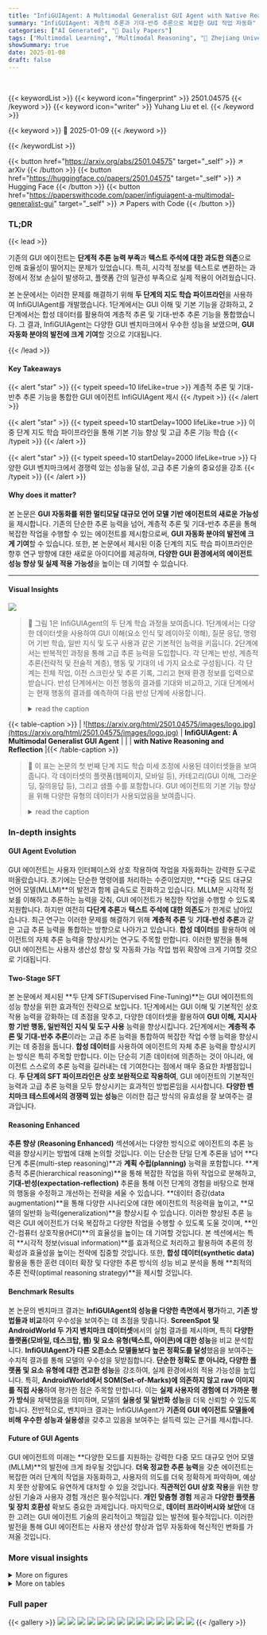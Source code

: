 ```yaml
---
title: "InfiGUIAgent: A Multimodal Generalist GUI Agent with Native Reasoning and Reflection"
summary: "InfiGUIAgent: 계층적 추론과 기대-반추 추론으로 복잡한 GUI 작업 자동화"
categories: ["AI Generated", "🤗 Daily Papers"]
tags: ["Multimodal Learning", "Multimodal Reasoning", "🏢 Zhejiang University",]
showSummary: true
date: 2025-01-08
draft: false
---
```


<br>

{{< keywordList >}}
{{< keyword icon="fingerprint" >}} 2501.04575 {{< /keyword >}}
{{< keyword icon="writer" >}} Yuhang Liu et el. {{< /keyword >}}
 
{{< keyword >}} 🤗 2025-01-09 {{< /keyword >}}
 
{{< /keywordList >}}

{{< button href="https://arxiv.org/abs/2501.04575" target="_self" >}}
↗ arXiv
{{< /button >}}
{{< button href="https://huggingface.co/papers/2501.04575" target="_self" >}}
↗ Hugging Face
{{< /button >}}
{{< button href="https://paperswithcode.com/paper/infiguiagent-a-multimodal-generalist-gui" target="_self" >}}
↗ Papers with Code
{{< /button >}}




### TL;DR


{{< lead >}}

기존의 GUI 에이전트는 **단계적 추론 능력 부족**과 **텍스트 주석에 대한 과도한 의존**으로 인해 효율성이 떨어지는 문제가 있었습니다. 특히, 시각적 정보를 텍스트로 변환하는 과정에서 정보 손실이 발생하고, 플랫폼 간의 일관성 부족으로 실제 적용이 어려웠습니다.

본 논문에서는 이러한 문제를 해결하기 위해 **두 단계의 지도 학습 파이프라인**을 사용하여 InfiGUIAgent를 개발했습니다. 1단계에서는 GUI 이해 및 기본 기능을 강화하고, 2단계에서는 합성 데이터를 활용하여 계층적 추론 및 기대-반추 추론 기능을 통합했습니다. 그 결과, InfiGUIAgent는 다양한 GUI 벤치마크에서 우수한 성능을 보였으며, **GUI 자동화 분야의 발전에 크게 기여**할 것으로 기대됩니다.

{{< /lead >}}


#### Key Takeaways

{{< alert "star" >}}
{{< typeit speed=10 lifeLike=true >}} 계층적 추론 및 기대-반추 추론 기능을 통합한 GUI 에이전트 InfiGUIAgent 제시 {{< /typeit >}}
{{< /alert >}}

{{< alert "star" >}}
{{< typeit speed=10 startDelay=1000 lifeLike=true >}} 이중 단계 지도 학습 파이프라인을 통해 기본 기능 향상 및 고급 추론 기능 학습 {{< /typeit >}}
{{< /alert >}}

{{< alert "star" >}}
{{< typeit speed=10 startDelay=2000 lifeLike=true >}} 다양한 GUI 벤치마크에서 경쟁력 있는 성능을 달성, 고급 추론 기술의 중요성을 강조 {{< /typeit >}}
{{< /alert >}}

#### Why does it matter?
본 논문은 **GUI 자동화를 위한 멀티모달 대규모 언어 모델 기반 에이전트의 새로운 가능성**을 제시합니다. 기존의 단순한 추론 능력을 넘어, 계층적 추론 및 기대-반추 추론을 통해 복잡한 작업을 수행할 수 있는 에이전트를 제시함으로써, **GUI 자동화 분야의 발전에 크게 기여**할 수 있습니다. 또한, 본 논문에서 제시된 이중 단계의 지도 학습 파이프라인은 향후 연구 방향에 대한 새로운 아이디어를 제공하며, **다양한 GUI 환경에서의 에이전트 성능 향상 및 실제 적용 가능성**을 높이는 데 기여할 수 있습니다.

------
#### Visual Insights



![](https://arxiv.org/html/2501.04575/x1.png)

> 🔼 그림 1은 InfiGUIAgent의 두 단계 학습 과정을 보여줍니다. 1단계에서는 다양한 데이터셋을 사용하여 GUI 이해(요소 인식 및 레이아웃 이해), 질문 응답, 명령어 기반 학습, 일반 지식 및 도구 사용과 같은 기본적인 능력을 키웁니다. 2단계에서는 반복적인 과정을 통해 고급 추론 능력을 도입합니다. 각 단계는 반성, 계층적 추론(전략적 및 전술적 계층), 행동 및 기대의 네 가지 요소로 구성됩니다. 각 단계는 전체 작업, 이전 스크린샷 및 추론 기록, 그리고 현재 환경 정보를 입력으로 받습니다. 반성 단계에서는 이전 행동의 결과를 기대와 비교하고, 기대 단계에서는 현재 행동의 결과를 예측하여 다음 반성 단계에 사용합니다.
> <details>
> <summary>read the caption</summary>
> Figure 1:  InfiGUIAgent is trained in two stages. Stage 1 cultivates fundamental abilities using diverse datasets covering GUI understanding (element recognition and layout comprehension), question answering, instruction grounding, general knowledge, and tool usage. Stage 2 introduces native advanced reasoning, employed during both training and inference. This stage follows a cyclical process at each step, consisting of Reflection, Hierarchical Reasoning (strategic and tactical layers), Action, and Expectation. Each step receives the overall task, the history of previous screenshots and reasoning, and the current environment as input. Reflection assesses the previous action’s outcome against its expectation, while Expectation predicts the outcome of the current action for subsequent reflection.
> </details>





{{< table-caption >}}
| ![https://arxiv.org/html/2501.04575/images/logo.jpg](https://arxiv.org/html/2501.04575/images/logo.jpg) | **InfiGUIAgent: A Multimodal Generalist GUI Agent** | 
|  | **with Native Reasoning and Reflection** |{{< /table-caption >}}

> 🔼 이 표는 논문의 첫 번째 단계 지도 학습 미세 조정에 사용된 데이터셋들을 보여줍니다. 각 데이터셋의 플랫폼(웹페이지, 모바일 등), 카테고리(GUI 이해, 그라운딩, 질의응답 등), 그리고 샘플 수를 포함합니다.  GUI 에이전트의 기본 기능 향상을 위해 다양한 유형의 데이터가 사용되었음을 보여줍니다.
> <details>
> <summary>read the caption</summary>
> Table 1: Training datasets used in stage 1 of supervised fine-tuning.
> </details>





### In-depth insights


#### GUI Agent Evolution
GUI 에이전트는 사용자 인터페이스와 상호 작용하여 작업을 자동화하는 강력한 도구로 떠올랐습니다. 초기에는 단순한 명령어를 처리하는 수준이었지만, **다중 모드 대규모 언어 모델(MLLM)**의 발전과 함께 급속도로 진화하고 있습니다.  MLLM은 시각적 정보를 이해하고 추론하는 능력을 갖춰, GUI 에이전트가 복잡한 작업을 수행할 수 있도록 지원합니다.  하지만 여전히 **다단계 추론**과 **텍스트 주석에 대한 의존도**가 한계로 남아있습니다.  최근 연구는 이러한 문제를 해결하기 위해 **계층적 추론** 및 **기대-반성 추론**과 같은 고급 추론 능력을 통합하는 방향으로 나아가고 있습니다. **합성 데이터**를 활용하여 에이전트의 자체 추론 능력을 향상시키는 연구도 주목할 만합니다. 이러한 발전을 통해 GUI 에이전트는 사용자 생산성 향상 및 자동화 가능 작업 범위 확장에 크게 기여할 것으로 기대됩니다.

#### Two-Stage SFT
본 논문에서 제시된 **두 단계 SFT(Supervised Fine-Tuning)**는 GUI 에이전트의 성능 향상을 위한 효과적인 전략으로 보입니다. 1단계에서는 GUI 이해 및 기본적인 상호작용 능력을 강화하는 데 초점을 맞추고, 다양한 데이터셋을 활용하여 **GUI 이해, 지시사항 기반 행동, 일반적인 지식 및 도구 사용** 능력을 향상시킵니다. 2단계에서는 **계층적 추론 및 기대-반추 추론**이라는 고급 추론 능력을 통합하여 복잡한 작업 수행 능력을 향상시키는 데 중점을 둡니다.  **합성 데이터**를 사용하여 에이전트의 자체 추론 능력을 향상시키는 방식은 특히 주목할 만합니다.  이는 단순히 기존 데이터에 의존하는 것이 아니라, 에이전트 스스로의 추론 능력을 길러내는 데 기여한다는 점에서 매우 중요한 차별점입니다.  **두 단계의 SFT 파이프라인은 상호 보완적으로 작용하여**, GUI 에이전트의 기본적인 능력과 고급 추론 능력을 모두 향상시키는 효과적인 방법론임을 시사합니다.  **다양한 벤치마크 테스트에서의 경쟁력 있는 성능**은 이러한 접근 방식의 유효성을 잘 보여주는 결과입니다.

#### Reasoning Enhanced
**추론 향상 (Reasoning Enhanced)** 섹션에서는 다양한 방식으로 에이전트의 추론 능력을 향상시키는 방법에 대해 논의할 것입니다.  이는 단순한 단일 단계 추론을 넘어 **다단계 추론(multi-step reasoning)**과 **계획 수립(planning)** 능력을 포함합니다.  **계층적 추론(hierarchical reasoning)**을 통해 복잡한 작업을 하위 작업으로 분해하고, **기대-반성(expectation-reflection)** 추론을 통해 이전 단계의 경험을 바탕으로 현재의 행동을 수정하고 개선하는 전략을 세울 수 있습니다.  **데이터 증강(data augmentation)**을 통해 다양한 시나리오에 대한 에이전트의 적응력을 높이고, **모델의 일반화 능력(generalization)**을 향상시킬 수 있습니다.  이러한 향상된 추론 능력은 GUI 에이전트가 더욱 복잡하고 다양한 작업을 수행할 수 있도록 도울 것이며, **인간-컴퓨터 상호작용(HCI)**의 효율성을 높이는 데 기여할 것입니다.  본 섹션에서는 특히 **시각적 정보(visual information)**를 효과적으로 처리하고 활용하여 추론의 정확성과 효율성을 높이는 전략에 집중할 것입니다.  또한, **합성 데이터(synthetic data)** 활용을 통한 훈련 데이터 확장 및 다양한 추론 방식의 성능 비교 분석을 통해 **최적의 추론 전략(optimal reasoning strategy)**을 제시할 것입니다.

#### Benchmark Results
본 논문의 벤치마크 결과는 **InfiGUIAgent의 성능을 다양한 측면에서 평가**하고, **기존 방법들과 비교**하여 우수성을 보여주는 데 초점을 맞춥니다.  **ScreenSpot 및 AndroidWorld 두 가지 벤치마크 데이터셋**에서의 실험 결과를 제시하며, 특히 **다양한 플랫폼(모바일, 데스크탑, 웹) 및 요소 유형(텍스트, 아이콘)에 대한 성능**을 비교 분석합니다.  **InfiGUIAgent가 다른 오픈소스 모델들보다 높은 정확도를 달성**했음을 보여주는 수치적 결과를 통해 모델의 우수성을 뒷받침합니다.  **단순한 정확도 뿐 아니라, 다양한 플랫폼 및 요소 유형에 대한 견고한 성능**을 강조하여, 실제 환경에서의 적용 가능성을 높입니다.  특히, **AndroidWorld에서 SOM(Set-of-Marks)에 의존하지 않고 raw 이미지를 직접 사용**하여 평가한 점은 주목할 만합니다. 이는 **실제 사용자의 경험에 더 가까운 평가 방식**을 채택했음을 의미하며, 모델의 **실용성 및 일반화 성능**을 더욱 신뢰할 수 있도록 합니다.  전반적으로, 벤치마크 결과는 InfiGUIAgent가 **기존의 GUI 에이전트 모델들에 비해 우수한 성능과 실용성**을 갖추고 있음을 보여주는 설득력 있는 근거를 제시합니다.

#### Future of GUI Agents
GUI 에이전트의 미래는 **다양한 모드를 지원하는 강력한 다중 모드 대규모 언어 모델(MLLM)**의 발전에 크게 좌우될 것입니다.  **더욱 정교한 추론 능력**을 갖춘 에이전트는 복잡한 여러 단계의 작업을 자동화하고, 사용자의 의도를 더욱 정확하게 파악하며, 예상치 못한 상황에도 유연하게 대처할 수 있을 것입니다.  **직관적인 GUI 상호 작용**을 위한 향상된 기술과 사용자 경험 개선은 필수적입니다.  **개인 맞춤형 경험** 제공과 **다양한 플랫폼 및 장치 호환성** 확보도 중요한 과제입니다.  마지막으로, **데이터 프라이버시와 보안**에 대한 고려는 GUI 에이전트 기술의 윤리적이고 책임감 있는 발전에 필수적입니다.  이러한 발전을 통해 GUI 에이전트는 사용자 생산성 향상과 업무 자동화에 혁신적인 변화를 가져올 것입니다.


### More visual insights

<details>
<summary>More on figures
</summary>


![](https://arxiv.org/html/2501.04575/x2.png)

> 🔼 그림 2는 GUI 이해 능력을 보여주는 사례입니다. 안드로이드 기기의 설정 메뉴 화면을 보여주는 스크린샷과 함께, 시각적 요소들(예: 뒤로가기 화살표, 설정 제목, 각 설정 범주에 대한 간략한 설명과 아이콘)을 설명하고 있습니다.  AI 에이전트는 화면의 구성요소와 위치를 정확하게 파악하고, 자연어로 설명할 수 있음을 보여줍니다.
> <details>
> <summary>read the caption</summary>
> Figure 2: Case of GUI Understanding.
> </details>



![](https://arxiv.org/html/2501.04575/x3.png)

> 🔼 이 그림은 GUI 에이전트가 사용자의 질의에 따라 메시지를 보낼 수 있는 메시징 앱을 찾는 방법을 보여줍니다.  그림은 홈 화면에 있는 앱 아이콘들을 보여주며, 그중 메시징 앱 아이콘을 특정하여 메시지를 보내는 방법을 설명합니다.  이는 GUI 이해와 액션 그라운딩 능력을 보여주는 예시입니다.
> <details>
> <summary>read the caption</summary>
> Figure 3: Case of Grounding.
> </details>



![](https://arxiv.org/html/2501.04575/x4.png)

> 🔼 그림 4는 질문 응답 기능을 보여주는 사례입니다. 안드로이드 기기의 화면 캡처 이미지와 함께 질문과 답변이 제시되어 있습니다. 질문은 '내일 무슨 요일이죠?' 이며, 모델은 화면 상단의 날짜를 참조하여 '오늘이 일요일이므로 내일은 월요일입니다.'라고 답변합니다. 이는 모델이 화면의 시각적 정보를 이해하고 질문에 대해 정확하게 답변할 수 있음을 보여줍니다.
> <details>
> <summary>read the caption</summary>
> Figure 4: Case of Question Answering.
> </details>



![](https://arxiv.org/html/2501.04575/x5.png)

> 🔼 그림 5는 InfiGUIAgent의 고급 추론 능력을 보여주는 사례입니다. 에이전트의 목표는 특정 메시지에 답장하는 것입니다.  이 과정은 메시지 앱을 식별하고, '채팅 시작' 버튼을 찾아 탭하여 회신 과정을 시작하는 추론 과정을 포함합니다. 이 그림은 계층적 추론(전략 및 전술적 수준)과 기대-반성 추론의 두 가지 핵심 추론 기술을 보여줍니다.  단계별로, 에이전트는 이전 행동의 결과를 평가하고, 다음 단계의 결과를 예측하며, 계층적 계획(전략적, 전술적 수준)을 통해 행동합니다. 이러한 과정은 에이전트가 복잡한 GUI 작업을 수행할 수 있도록 하는 데 필수적입니다.
> <details>
> <summary>read the caption</summary>
> Figure 5: Case of Native Advanced Reasoning. The agent’s goal is to reply to a message
> </details>



![](https://arxiv.org/html/2501.04575/x6.png)

> 🔼 그림 6은 InfiGUIAgent가 새로운 연락처를 생성하는 과정을 보여주는 고급 추론의 사례입니다. 이 그림은 에이전트가 작업을 수행하기 위해 여러 단계의 추론과 상호 작용을 거치는 과정을 보여줍니다.  에이전트는 먼저 연락처 앱으로 이동하고, 그 다음 새로운 연락처를 생성하는 옵션을 찾아서 탭하는 등의 단계를 거칩니다. 이 과정에서 계층적 추론과 접지 능력이 사용됩니다.
> <details>
> <summary>read the caption</summary>
> Figure 6: Case of Native Advanced Reasoning. The agent’s goal is to create a new contact.
> </details>



![](https://arxiv.org/html/2501.04575/x7.png)

> 🔼 그림 7은 InfiGUIAgent가 새로운 연락처를 만드는 과정을 보여주는 고급 추론의 사례입니다. 이 그림은 단순히 캡션에 적힌 것보다 더 자세한 설명이 필요합니다. 그림은 에이전트가 새로운 연락처를 생성하기 위해 연속적인 단계를 수행하는 과정을 보여줍니다.  먼저, 에이전트는 추론과 접지 능력을 사용하여 '연락처' 탭으로 이동합니다. 그런 다음, '새 연락처 만들기' 버튼을 식별하고 탭하여 연락처 생성 프로세스를 시작합니다. 이러한 순차적인 단계는 에이전트의 계층적 추론 및 접지 능력을 강조합니다. 이는 계층적 추론과 기대-반성 추론을 통해 복잡한 작업을 효율적으로 수행하는 에이전트의 능력을 보여줍니다.
> <details>
> <summary>read the caption</summary>
> Figure 7: Case of Native Advanced Reasoning. The agent’s goal is to create a new contact.
> </details>



</details>




<details>
<summary>More on tables
</summary>


{{< table-caption >}}
| Dataset | Platform | Category | # of Samples |
|---|---|---|---| 
| _GUI-related Datasets_ |  |  |  |
| GUIEnv (Chen et al., 2024) | Webpage | Grounding | 150,000 |
| RICO Semantic Annotation (Sunkara et al., 2022) | Mobile | Grounding | 150,000 |
| SeeClick-Web (Cheng et al., 2024) | Webpage | Grounding | 100,000 |
| RICO SCA (Li et al., 2020a) | Mobile | Grounding | 100,000 |
| Widget Caption (Li et al., 2020b) | Mobile | Grounding | 70,000 |
| GUIChat (Chen et al., 2024) | Webpage | QA | 40,000 |
| ScreenQA (Hsiao et al., 2022) | Mobile | QA | 17,000 |
| UIBert Reference Expression (Bai et al., 2021) | Mobile & Mobile | Grounding | 16,000 |
| Screen2Words (Wang et al., 2021) | Mobile | Understanding | 12,000 |
| Complex QA (Yin et al., 2023) | Mobile | QA | 11,000 |
| Screen Annotation (Baechler et al., 2024) | Mobile | Understanding | 5,400 |
| OmniAct-Single Click (Kapoor et al., 2024) | Webpage & Desktop | Grounding | 4,800 |
| _Non-GUI Datasets_ |  |  |  |
| LLaVA-OneVision (Li et al., 2024a) | - | General | 250,000 |
| PixMo (MDeitke et al., 2024) | - | General | 68,800 |
| Glaive-function-calling (Glaive AI, 2024) | - | Tool Usage | 5,000 |{{< /table-caption >}}
> 🔼 이 표는 논문의 3.2단계(Native Reasoning) 훈련 과정에 사용된 UI 액션 추론 데이터셋을 보여줍니다.  각 데이터셋의 플랫폼(웹페이지, 모바일 등)과 데이터셋에 포함된 샘플 수를 나타냅니다.  더 자세히는,  각 데이터셋이 어떤 종류의 UI 작업 (단일 지점 작업, 이중 지점 작업, 방향 작업, 텍스트 입력, 상태 설정 등)에 초점을 맞추는지 보여줍니다.
> <details>
> <summary>read the caption</summary>
> Table 2: UI action reasoning datasets used in the training process
> </details>

{{< table-caption >}}
| Dataset | Platform | # of Samples |
|---|---|---:|
| GUIAct (Chen et al., 2024) | Webpage & Mobile | 10,000 |
| AMEX (Chai et al., 2024) | Mobile | 3,000 |
| Android in the Zoo (Zhang et al., 2024a) | Mobile | 2,000 |
| Composition: Stage 1-aligned | - | 30,000 |{{< /table-caption >}}
> 🔼 표 3은 에이전트가 GUI와 상호 작용할 때 수행할 수 있는 모든 행동들을 범주화하여 보여줍니다.  단일 지점 조작, 이중 지점 조작, 방향 조작, 텍스트 입력, 매개변수 없는 조작, 상태 설정 등 여러 유형의 조작이 포함되어 있습니다. 각 범주는 GUI에서 에이전트가 수행할 수 있는 구체적인 작업 유형을 설명합니다. 이 표는 에이전트의 행동 공간에 대한 포괄적인 이해를 제공하며, 다양한 GUI 작업을 처리하기 위한 에이전트의 능력을 평가하는 데 도움이 됩니다.
> <details>
> <summary>read the caption</summary>
> Table 3: Categorization of actions in the action space.
> </details>

{{< table-caption >}}
| Category | Operations |
|---|---| 
| **Single-point operations** | `tap`, `click`, `hover`, `select` |
| **Two-point operations** | `swipe`, `select_text` |
| **Directional operations** | `scroll` |
| **Text input** | `input`, `point_input` |
| **Parameterless operations** | `remember`, `enter`, `home`, `back` |
| **State settings** | `set_task_status` |{{< /table-caption >}}
> 🔼 표 4는 Screenshot 데이터셋을 사용하여 모바일, 데스크톱, 웹 세 가지 플랫폼에서 다양한 모델들의 성능을 비교 분석한 결과를 보여줍니다. 모든 실험은 원본 스크린샷 이미지를 사용하여 진행되었으며, **굵은 글씨**는 최고 성능, 밑줄 친 결과는 두 번째로 높은 성능을 나타냅니다.  모델의 성능은 텍스트와 아이콘 두 가지 요소에 대한 정확도를 측정하여 평가하였습니다.  표는 각 플랫폼과 요소별 정확도와 평균 정확도를 제시합니다.
> <details>
> <summary>read the caption</summary>
> Table 4: Performances on various platforms (Mobile, Desktop, Web) on Screenshot. All experiments were conducted using raw screenshot information. Results marked in bold represent the best performance, and those underlined indicate the second-best performance.
> </details>

{{< table-caption >}}
| Model | Mobile |  | Desktop |  | Web |  | Avg. |
|---|---|---|---|---|---|---|---|---|
|  | Text | Icon | Text | Icon | Text | Icon |  |
| *Proprietary Models* |  |  |  |  |  |  |  |
| GPT-4o<sup>1</sup> (OpenAI, 2024) | 30.5 | 23.2 | 20.6 | 19.4 | 11.1 | 7.8 | 18.8 |
| Gemini-1.5-pro<sup>2</sup> (Team et al., 2024) | 76.2 | 54.1 | 65.5 | 39.3 | 52.2 | 32.0 | 53.2 |
| *Open-source Models* |  |  |  |  |  |  |  |
| Qwen2-VL-2B (Wang et al., 2024) | 24.2 | 10.0 | 1.4 | 9.3 | 8.7 | 2.4 | 9.3 |
| Qwen2-VL-7B (Wang et al., 2024) | 61.3 | 39.3 | 52.0 | 45.0 | 33.0 | 21.8 | 42.9 |
| CogAgent (Hong et al., 2024) | 67.0 | 24.0 | 74.2 | 20.0 | 70.4 | 28.6 | 47.4 |
| SeeClick (Cheng et al., 2024) | 78.0 | 52.0 | 72.2 | 30.0 | 55.7 | 32.5 | 53.4 |
| UGround-7B (Gou et al., 2024) | 82.8 | 60.3 | 82.5 | 63.6 | 80.4 | 70.4 | 73.3 |
| ShowUI-2B (Lin et al., 2024) | 92.3 | 75.5 | 76.3 | 61.1 | 81.7 | 63.6 | 75.1 |
| *Ours* |  |  |  |  |  |  |  |
| **InfiGUIAgent-2B** | 88.6 | 74.7 | 85.6 | 65.0 | 79.1 | 64.6 | 76.3 |{{< /table-caption >}}
> 🔼 표 5는 AndroidWorld 벤치마크에서 InfiGUIAgent를 포함한 여러 모델의 성공률을 보여줍니다.  성공률은 세 가지 난이도(쉬움, 중간, 어려움) 수준별로 측정되었으며, 각 모델의 전반적인 성공률과 함께 제시됩니다.  이는 InfiGUIAgent의 실제 환경에서의 성능을 평가하고 다른 오픈소스 모델과 비교하기 위한 것입니다.  AndroidWorld는 20개의 실제 Android 앱에서 116개의 프로그래밍 작업을 제공하여 더욱 현실적인 시나리오를 제공합니다.
> <details>
> <summary>read the caption</summary>
> Table 5: Performances on AndroidWorld.
> </details>

</details>




### Full paper

{{< gallery >}}
<img src="paper_images/1.png" class="grid-w50 md:grid-w33 xl:grid-w25" />
<img src="paper_images/2.png" class="grid-w50 md:grid-w33 xl:grid-w25" />
<img src="paper_images/3.png" class="grid-w50 md:grid-w33 xl:grid-w25" />
<img src="paper_images/4.png" class="grid-w50 md:grid-w33 xl:grid-w25" />
<img src="paper_images/5.png" class="grid-w50 md:grid-w33 xl:grid-w25" />
<img src="paper_images/6.png" class="grid-w50 md:grid-w33 xl:grid-w25" />
<img src="paper_images/7.png" class="grid-w50 md:grid-w33 xl:grid-w25" />
<img src="paper_images/8.png" class="grid-w50 md:grid-w33 xl:grid-w25" />
<img src="paper_images/9.png" class="grid-w50 md:grid-w33 xl:grid-w25" />
<img src="paper_images/10.png" class="grid-w50 md:grid-w33 xl:grid-w25" />
<img src="paper_images/11.png" class="grid-w50 md:grid-w33 xl:grid-w25" />
<img src="paper_images/12.png" class="grid-w50 md:grid-w33 xl:grid-w25" />
<img src="paper_images/13.png" class="grid-w50 md:grid-w33 xl:grid-w25" />
<img src="paper_images/14.png" class="grid-w50 md:grid-w33 xl:grid-w25" />
{{< /gallery >}}